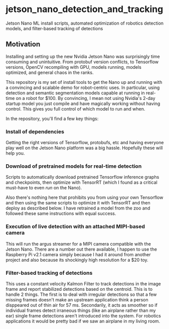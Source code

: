 # jetson_nano_detection_and_tracking
Jetson Nano ML install scripts, automated optimization of robotics detection models, and filter-based tracking of detections

## Motivation

Installing and setting up the new Nvidia Jetson Nano was surprisingly time consuming and unintuitive. From protobuf version conflicts, to Tensorflow versions, OpenCV recompiling with GPU, models running, models optimized, and general chaos in the ranks.

This repository is my set of install tools to get the Nano up and running with a convincing and scalable demo for robot-centric uses. In particular, using detection and semantic segmentation models capable at running in real-time on a robot for $100. By convincing, I mean not using Nvidia's 2-day startup model you just compile and have magically working without having control. This gives you full control of which model to run and when. 

In the repository, you'll find a few key things:

### Install of dependencies

Getting the right versions of Tensorflow, protobufs, etc and having everyone play well on the Jetson Nano platform was a big hassle. Hopefully these will help you.

### Download of pretrained models for real-time detection 

Scripts to automatically download pretrained Tensorflow inference graphs and checkpoints, then optimize with TensorRT (which I found as a critical must-have to even *run* on the Nano).

Also there's nothing here that prohibits you from using your own Tensorflow and then using the same scripts to optimize it with TensorRT and then deploy as described below. I have retrained a model from the zoo and followed these same instructions with equal success.

### Execution of live detection with an attached MIPI-based camera

This will run the argus streamer for a MIPI camera compatible with the Jetson Nano. There are a number out there available, I happen to use the Raspberry Pi v2.1 camera simply because I had it around from another project and also because its shockingly high resolution for a $20 toy. 

### Filter-based tracking of detections

This uses a constant velocity Kalmon Filter to track detections in the image frame and report stabilized detections based on the centroid. This is to handle 2 things. The first is to deal with irregular detections so that a few missing frames doesn't make an upstream application think a person disppeared out of thin air for 57 ms. Secondarily, it acts as smoother so if individual frames detect irraneous things (like an airplane rather than my ear) single frame detections aren't introduced into the system. For robotics applications it would be pretty bad if we saw an airplane in my living room. 
